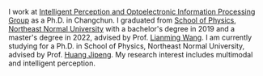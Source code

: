 I work at [Intelligent Perception and Optoelectronic Information Processing Group](https://lab.rjmart.cn/10507/ipoeip) as a Ph.D. in Changchun. I graduated from [School of Physics](http://www.phy.nenu.edu.cn/), [Northeast Normal University](https://www.nenu.edu.cn/) with a bachelor's degree in 2019 and a master's degree in 2022, advised by Prof. [Lianming Wang](https://hxy.hntou.edu.cn/szdw/zrjs/202210/t20221024_70010.html). I am currently studying for a Ph.D. in School of Physics, Northeast Normal University, advised by Prof. [Huang Jipeng](http://js.nenu.edu.cn/teacher/index.php?zgh=2012900387). My research interest includes multimodal and intelligent perception. 
